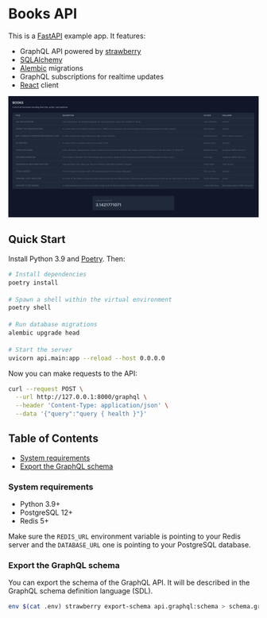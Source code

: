 # Books API

This is a [FastAPI](https://fastapi.tiangolo.com) example app. It features:

- GraphQL API powered by [strawberry](https://strawberry.rocks)
- [SQLAlchemy](https://www.sqlalchemy.org)
- [Alembic](https://alembic.sqlalchemy.org/en/latest) migrations
- GraphQL subscriptions for realtime updates
- [React](https://reactjs.org) client

![screenshot](/public/screenshot.png?raw=true)

## Quick Start

Install Python 3.9 and [Poetry](https://python-poetry.org/docs/#installation). Then:

```bash
# Install dependencies
poetry install

# Spawn a shell within the virtual environment
poetry shell

# Run database migrations
alembic upgrade head

# Start the server
uvicorn api.main:app --reload --host 0.0.0.0
```

Now you can make requests to the API:

```bash
curl --request POST \
  --url http://127.0.0.1:8000/graphql \
  --header 'Content-Type: application/json' \
  --data '{"query":"query { health }"}'
```

## Table of Contents

- [System requirements](#system-requirements)
- [Export the GraphQL schema](#export-the-graphql-schema)

### System requirements

- Python 3.9+
- PostgreSQL 12+
- Redis 5+

Make sure the `REDIS_URL` environment variable is pointing to your Redis server and the `DATABASE_URL` one is pointing
to your PostgreSQL database.

### Export the GraphQL schema

You can export the schema of the GraphQL API. It will be described in the GraphQL schema definition language (SDL).

```bash
env $(cat .env) strawberry export-schema api.graphql:schema > schema.graphql
```
